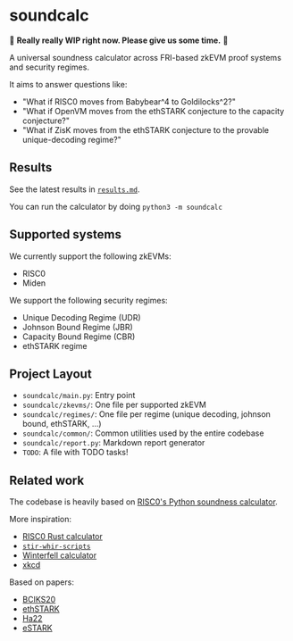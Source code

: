 # soundcalc

🚧 **Really really WIP right now. Please give us some time.** 🚧

A universal soundness calculator across FRI-based zkEVM proof systems and security regimes.

It aims to answer questions like:
- "What if RISC0 moves from Babybear^4 to Goldilocks^2?"
- "What if OpenVM moves from the ethSTARK conjecture to the capacity conjecture?"
- "What if ZisK moves from the ethSTARK conjecture to the provable unique-decoding regime?"

## Results

See the latest results in [`results.md`](results.md).

You can run the calculator by doing `python3 -m soundcalc`

## Supported systems

We currently support the following zkEVMs:
- RISC0
- Miden

We support the following security regimes:
- Unique Decoding Regime (UDR)
- Johnson Bound Regime (JBR)
- Capacity Bound Regime (CBR)
- ethSTARK regime

## Project Layout

- `soundcalc/main.py`: Entry point
- `soundcalc/zkevms/`: One file per supported zkEVM
- `soundcalc/regimes/`: One file per regime (unique decoding, johnson bound, ethSTARK, ...)
- `soundcalc/common/`: Common utilities used by the entire codebase
- `soundcalc/report.py`: Markdown report generator
- `TODO`: A file with TODO tasks!

## Related work

The codebase is heavily based on [RISC0's Python soundness calculator](https://github.com/risc0/risc0/blob/main/risc0/zkp/src/docs/soundness.ipynb).

More inspiration:
- [RISC0 Rust calculator](https://github.com/risc0/risc0/blob/release-2.0/risc0/zkp/src/prove/soundness.rs)
- [`stir-whir-scripts`](https://github.com/WizardOfMenlo/stir-whir-scripts/)
- [Winterfell calculator](https://github.com/facebook/winterfell/blob/main/air/src/proof/security.rs)
- [xkcd](https://xkcd.com/927/)

Based on papers:
- [BCIKS20](https://eprint.iacr.org/2020/654)
- [ethSTARK](https://eprint.iacr.org/2021/582)
- [Ha22](https://eprint.iacr.org/2022/1216)
- [eSTARK](https://eprint.iacr.org/2023/474)

